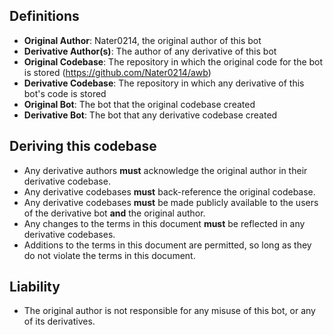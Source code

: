 Definitions
-----------
- **Original Author**: Nater0214, the original author of this bot
- **Derivative Author(s)**: The author of any derivative of this bot
- **Original Codebase**: The repository in which the original code for the bot is stored (https://github.com/Nater0214/awb)
- **Derivative Codebase**: The repository in which any derivative of this bot's code is stored
- **Original Bot**: The bot that the original codebase created
- **Derivative Bot**: The bot that any derivative codebase created

Deriving this codebase
-------------------------

- Any derivative authors **must** acknowledge the original author in their derivative codebase.
- Any derivative codebases **must** back-reference the original codebase.
- Any derivative codebases **must** be made publicly available to the users of the derivative bot **and** the original author.
- Any changes to the terms in this document **must** be reflected in any derivative codebases.
- Additions to the terms in this document are permitted, so long as they do not violate the terms in this document.

Liability
---------

- The original author is not responsible for any misuse of this bot, or any of its derivatives.